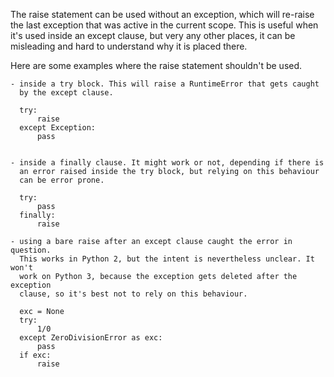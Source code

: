 The raise statement can be used without an exception, which will re-raise the last exception that
was active in the current scope. This is useful when it's used inside an except clause, but very
any other places, it can be misleading and hard to understand why it is placed there.

Here are some examples where the raise statement shouldn't be used.

    - inside a try block. This will raise a RuntimeError that gets caught
      by the except clause.

      try:
          raise
      except Exception:
          pass


    - inside a finally clause. It might work or not, depending if there is
      an error raised inside the try block, but relying on this behaviour
      can be error prone.

      try:
          pass
      finally:
          raise

    - using a bare raise after an except clause caught the error in question.
      This works in Python 2, but the intent is nevertheless unclear. It won't
      work on Python 3, because the exception gets deleted after the exception
      clause, so it's best not to rely on this behaviour.

      exc = None
      try:
          1/0
      except ZeroDivisionError as exc:
          pass
      if exc:
          raise
